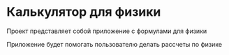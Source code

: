 # Калькулятор для физики
Проект представляет собой приложение с формулами для физики

Приложение будет помогать пользователю делать рассчеты по физике
